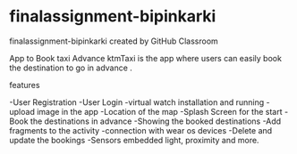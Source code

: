 # finalassignment-bipinkarki
finalassignment-bipinkarki created by GitHub Classroom

App to Book taxi Advance
 ktmTaxi  is the app where users can easily book the destination to go in advance .

features

-User Registration
-User Login
-virtual watch installation and running
-upload image in the app
-Location of the map
-Splash Screen  for the start
-Book the destinations in advance
-Showing the booked destinations
-Add fragments to the activity
-connection with wear os devices
-Delete and update the bookings
-Sensors embedded light, proximity and more.
